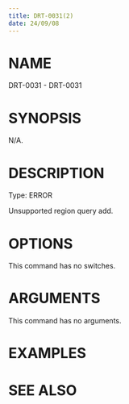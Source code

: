 ```yaml
---
title: DRT-0031(2)
date: 24/09/08
---
```


# NAME

DRT-0031 - DRT-0031

# SYNOPSIS

N/A.

# DESCRIPTION

Type: ERROR

Unsupported region query add.

# OPTIONS

This command has no switches.

# ARGUMENTS

This command has no arguments.

# EXAMPLES

# SEE ALSO
